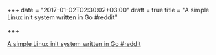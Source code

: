 +++
date = "2017-01-02T02:30:02+03:00"
draft = true
title = "A simple Linux init system written in Go  #reddit"

+++

<p><a href="https://t.co/nqgMt3iz9i">A simple Linux init system written in Go  #reddit</a></p>

